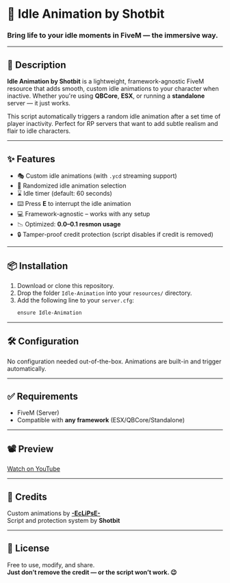 # 🕺 Idle Animation by Shotbit

### Bring life to your idle moments in FiveM — the immersive way.

---

## 📌 Description

**Idle Animation by Shotbit** is a lightweight, framework-agnostic FiveM resource that adds smooth, custom idle animations to your character when inactive. Whether you're using **QBCore**, **ESX**, or running a **standalone** server — it just works.

This script automatically triggers a random idle animation after a set time of player inactivity. Perfect for RP servers that want to add subtle realism and flair to idle characters.

---

## ✨ Features

- 🎭 Custom idle animations (with `.ycd` streaming support)
- 🔄 Randomized idle animation selection
- ⌛ Idle timer (default: 60 seconds)
- ⌨️ Press **E** to interrupt the idle animation
- 💻 Framework-agnostic – works with any setup
- 📉 Optimized: **0.0–0.1 resmon usage**
- 🔒 Tamper-proof credit protection (script disables if credit is removed)

---

## 📦 Installation

1. Download or clone this repository.
2. Drop the folder `Idle-Animation` into your `resources/` directory.
3. Add the following line to your `server.cfg`:
   ```bash
   ensure Idle-Animation
   ```

---

## 🛠️ Configuration

No configuration needed out-of-the-box. Animations are built-in and trigger automatically.

---

## ✅ Requirements

- FiveM (Server)
- Compatible with **any framework** (ESX/QBCore/Standalone)

---

## 📽️ Preview

[Watch on YouTube](https://www.youtube.com/watch?v=PSqUp5abVQ4)

---

## 🧠 Credits

Custom animations by [**-EcLiPsE-**](https://www.gta5-mods.com/misc/new-idle-animations-for-mp-male)  
Script and protection system by **Shotbit**

---

## 📜 License

Free to use, modify, and share.  
**Just don’t remove the credit — or the script won’t work. 😉**
